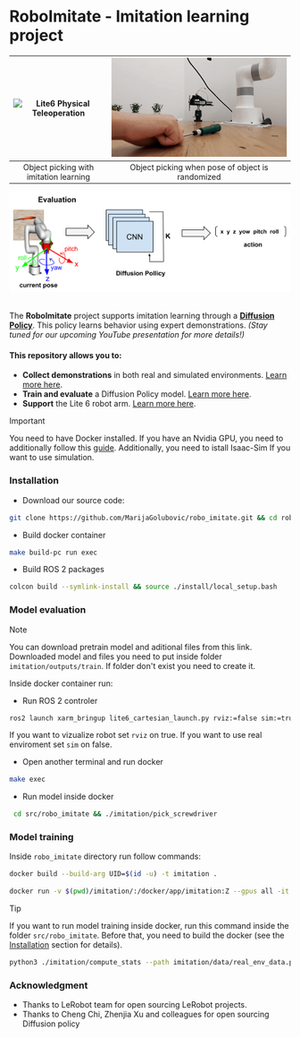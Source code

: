 # RoboImitate - Imitation learning project 

| ![Lite6 Physical Teleoperation](./media/pick_object.gif)  | ![UR5e Webots Teleoperation](./media/move_object.gif) |
|:-------------------------------------------------------------------:|:----------------------------------------------------:|
| Object picking with imitation learning                         | Object picking when pose of object is randomized    |

<div align='center'>
	<img src="./media/robo_imitate.png">
</div>

</br>

<div>

The **RoboImitate** project supports imitation learning through a [**Diffusion Policy**](https://diffusion-policy.cs.columbia.edu/). This policy learns behavior using expert demonstrations. *(Stay tuned for our upcoming YouTube presentation for more details!)*


#### This repository allows you to:

- **Collect demonstrations** in both real and simulated environments. [Learn more here](xarm_bringup/scripts/README.md).
- **Train and evaluate** a Diffusion Policy model. [Learn more here](imitation/README.md).
- **Support** the Lite 6 robot arm. [Learn more here](xarm_bringup/README.md).

</div>


>[!IMPORTANT]  
You need to have Docker installed. If you have an Nvidia GPU, you need to additionally follow this [guide](https://docs.nvidia.com/datacenter/cloud-native/container-toolkit/latest/install-guide.html). Additionally, you need to istall Isaac-Sim If you want to use simulation. 

### Installation
- Download our source code:
```sh
git clone https://github.com/MarijaGolubovic/robo_imitate.git && cd robo_imitate/docker
```

- Build docker container
```sh
make build-pc run exec
```
- Build ROS 2 packages
```sh
colcon build --symlink-install && source ./install/local_setup.bash
```

### Model evaluation
>[!NOTE] 
You can download pretrain model and aditional files from this link. Downloaded model and files you need to put inside folder `imitation/outputs/train`. If folder don't exist you need to create it.


Inside docker container run:
- Run ROS 2 controler
```sh
ros2 launch xarm_bringup lite6_cartesian_launch.py rviz:=false sim:=true
```
If you want to vizualize robot set `rviz` on true. If you want to use real enviroment set `sim` on false.

- Open another terminal and run docker
```sh
make exec
```

- Run model inside docker
```sh
 cd src/robo_imitate && ./imitation/pick_screwdriver
```

### Model training
Inside `robo_imitate` directory run follow commands:

```sh 
docker build --build-arg UID=$(id -u) -t imitation .
```

```sh
docker run -v $(pwd)/imitation/:/docker/app/imitation:Z --gpus all -it -e DATA_PATH=imitation/data/real_env_data.parquet -e EPOCH=10 imitation
```

>[!TIP]
 If you want to run model training inside docker, run this command inside the folder `src/robo_imitate`. Before that, you need to build the docker (see the [Installation](#installation) section for details).

```sh
python3 ./imitation/compute_stats --path imitation/data/real_env_data.parquet  && python3 ./imitation/train_script --path imitation/data/real_env_data.parquet  --epoch 1000
```

### Acknowledgment
- Thanks to LeRobot team for open sourcing LeRobot projects. 
- Thanks to Cheng Chi, Zhenjia Xu and colleagues for open sourcing Diffusion policy